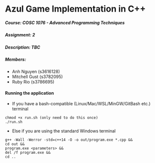 # Azul Game Implementation in  C++

##### **Course**: COSC 1076 - Advanced Programming Techniques
##### **Assignment**: 2
##### **Description**: TBC
##### **Members**: 
- Anh Nguyen (s3616128)
- Mitchell Gust (s3782095)
- Ruby Rio (s3786695)

#### Running the application
- If you have a bash-compatible (Linux/Mac/WSL/MinGW/GitBash etc.) terminal
```
chmod +x run.sh (only need to do this once)
./run.sh
```
- Else if you are using the standard Windows terminal
```
g++ -Wall -Werror -std=c++14 -O -o out/program.exe *.cpp &&
cd out &&
program.exe <parameters> &&
del /f program.exe &&
cd ..
```